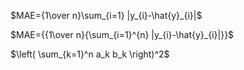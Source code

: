 
$MAE={1\over n}\sum_{i=1} |y_{i}-\hat{y}_{i}|$

$MAE={{1\over n}{\sum_{i=1}^{n} |y_{i}-\hat{y}_{i}|}}$

$\left( \sum_{k=1}^n a_k b_k \right)^2$
